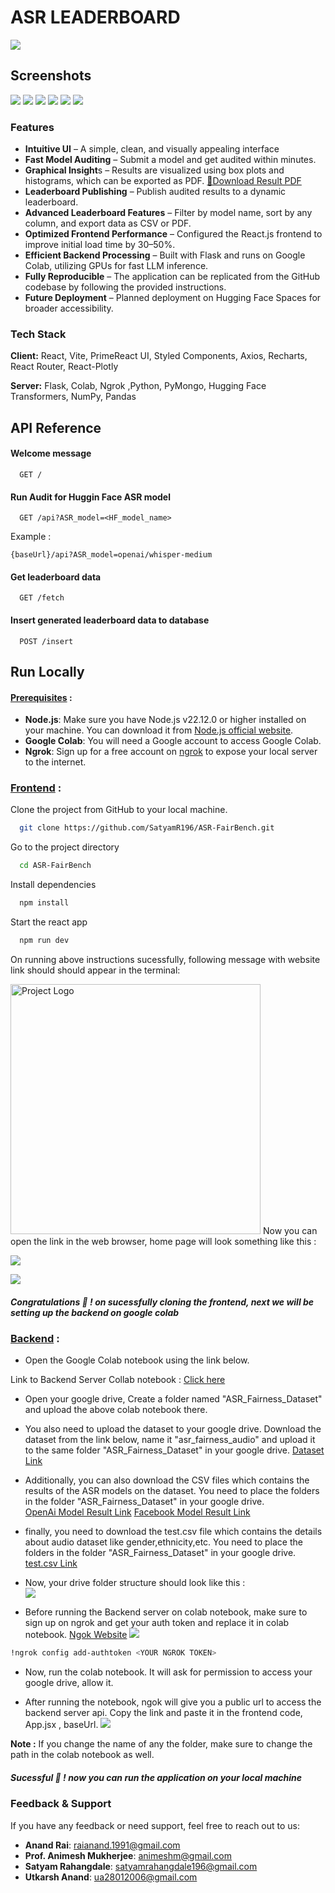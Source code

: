 # ASR LEADERBOARD
![](/public/Github_logo.png)

## Screenshots
![](/public/Req_home.png)
![](/public/Req_result.png)
![](/public/Req_result2.png)
![](/public/Req_result3.png)
![](/public/LBoard.png)
![](/public/Dataset.png)


### Features

- **Intuitive UI** – A simple, clean, and visually appealing interface
- **Fast Model Auditing** – Submit a model and get audited within minutes.
- **Graphical Insight**s – Results are visualized using box plots and histograms, which can be exported as PDF. [📄Download Result PDF](public/Print_Results.pdf)
- **Leaderboard Publishing** – Publish audited results to a dynamic leaderboard.
- **Advanced Leaderboard Features** – Filter by model name, sort by any column, and export data as CSV or PDF.
- **Optimized Frontend Performance** – Configured the React.js frontend to improve initial load time by 30–50%.
- **Efficient Backend Processing** – Built with Flask and runs on Google Colab, utilizing GPUs for fast LLM inference.
- **Fully Reproducible** – The application can be replicated from the GitHub codebase by following the provided instructions.
- **Future Deployment** – Planned deployment on Hugging Face Spaces for broader accessibility.

### Tech Stack

**Client:** React, Vite, PrimeReact UI, Styled Components, Axios, Recharts, React Router, React-Plotly  

**Server:** Flask, Colab, Ngrok ,Python, PyMongo, Hugging Face Transformers, NumPy, Pandas

## API Reference

#### Welcome message
```http
  GET /
```

#### Run Audit for Huggin Face ASR model

```http
  GET /api?ASR_model=<HF_model_name>
```
Example : 
```
{baseUrl}/api?ASR_model=openai/whisper-medium
```
#### Get leaderboard data
```http
  GET /fetch
```
#### Insert generated leaderboard data to database
```http
  POST /insert
```


## Run Locally
####  <u>Prerequisites</u> :
- **Node.js**: Make sure you have Node.js v22.12.0 or higher installed on your machine. You can download it from [Node.js official website](https://nodejs.org/).
- **Google Colab**: You will need a Google account to access Google Colab.
- **Ngrok**: Sign up for a free account on [ngrok](https://ngrok.com/) to expose your local server to the internet.

###  <u>Frontend</u> :

Clone the project from GitHub to your local machine.

```bash
  git clone https://github.com/SatyamR196/ASR-FairBench.git
```

Go to the project directory

```bash
  cd ASR-FairBench
```

Install dependencies

```bash
  npm install
```

Start the react app

```bash
  npm run dev
```
On running above instructions sucessfully, following message with website link should should appear in the terminal:    

<img src="/public/CF1.png" alt="Project Logo" width="400">  
Now you can open the link in the web browser, home page will look something like this :  

<!-- <img src="/public/CF_home.png" alt="Project Logo" width="100%"> -->
![](/public/CF_home.png)
<!-- <img src="/public/CF_Leaderboard.png" alt="Project Logo" width="100%"> -->
![](/public/CF_Leaderboard.png)
#####  Congratulations 🤗 ! on sucessfully cloning the frontend, next we will be setting up the backend on google colab

###  <u>Backend</u> :  
- Open the Google Colab notebook using the link below.

Link to Backend Server Collab notebook : <a href="https://colab.research.google.com/drive/1nIA8IyejvuRauvFbOCbpRlN1sEIK01Gh#scrollTo=_bZc5hkTEfWE"> Click here </a>

- Open your google drive, Create a folder named "ASR_Fairness_Dataset" and upload the above colab notebook there.

- You also need to upload the dataset to your google drive. Download the dataset from the link below, name it "asr_fairness_audio" and upload it to the same folder "ASR_Fairness_Dataset" in your google drive. [Dataset Link](https://colab.research.google.com/drive/1T0HkE-pFED7fRjAmnIncxmMTuHZDPv-7)

- Additionally, you can also download the CSV files which contains the results of the ASR models on the dataset. You need to place the folders in the folder "ASR_Fairness_Dataset" in your google drive.  
 [OpenAi Model Result Link](https://drive.google.com/drive/folders/1mWnlz4wIfIYkxOLB8zjfta62Eg9ZaB4P?usp=drive_link)
[Facebook Model Result Link](https://drive.google.com/drive/folders/1-VDnwbLPDrUWdw67x-KUYYQ46PFT5lbd?usp=drive_link)

- finally, you need to download the test.csv file which contains the details about audio dataset like gender,ethnicity,etc. You need to place the folders in the folder "ASR_Fairness_Dataset" in your google drive.  
 [test.csv Link](https://drive.google.com/file/d/1-54UJWB7g9pXB8t5X6wYdBA_KClRIgLf/view?usp=drive_link)

- Now, your drive folder structure should look like this :  
![](/public/Backend4.png)

- Before running the Backend server on colab notebook, make sure to sign up on ngrok and get your auth token and replace it in colab notebook. [Ngok Website](https://dashboard.ngrok.com/get-started/your-authtoken)
![](/public/ngrok_token.png)

```bash
!ngrok config add-authtoken <YOUR NGROK TOKEN>
```

- Now, run the colab notebook. It will ask for permission to access your google drive, allow it.

- After running the notebook, ngok will give you a public url to access the backend server api. Copy the link and paste it in the frontend code, App.jsx , baseUrl.
![](/public/Url_app.png)

**Note :** If you change the name of any the folder, make sure to change the path in the colab notebook as well.

#####  Sucessful 🤗 ! now you can run the application on your local machine

### Feedback & Support

If you have any feedback or need support, feel free to reach out to us:

- **Anand Rai**: [raianand.1991@gmail.com](mailto:raianand.1991@gmail.com)
- **Prof. Animesh Mukherjee**: [animeshm@gmail.com](mailto:animeshm@gmail.com)
- **Satyam Rahangdale**: [satyamrahangdale196@gmail.com](mailto:satyamrahangdale196@gmail.com)
- **Utkarsh Anand**: [ua28012006@gmail.com](mailto:ua28012006@gmail.com)